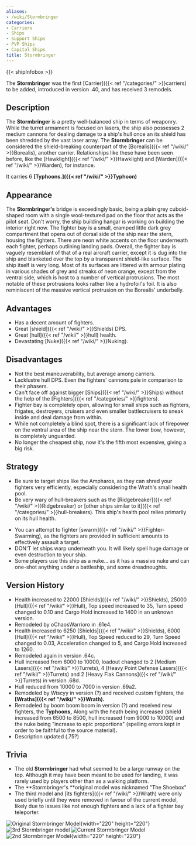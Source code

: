 ```yaml
---
aliases:
- /wiki/Stormbringer
categories:
- Carriers
- Ships
- Support Ships
- PVP Ships
- Capital Ships
title: Stormbringer
---  
```


{{< shipInfobox >}} 

The **Stormbringer** was the first [Carrier]({{< ref "/categories/" >}}carriers) to be added, introduced in version .40, and has received 3 remodels.

## Description

The **Stormbringer** is a pretty well-balanced ship in terms of weaponry. While the turret armament is focused on lasers, the ship also possesses 2 medium cannons for dealing damage to a ship's hull once an its shield has been shredded by the vast laser array. The **Stormbringer** can be considered the shield-breaking counterpart of the [Borealis]({{< ref "/wiki/" >}}Borealis), another carrier. Relationships like these have been seen before, like the [Hawklight]({{< ref "/wiki/" >}}Hawklight) and [Warden]({{< ref "/wiki/" >}}Warden), for instance.

It carries 6 **[Typhoons.]({{< ref "/wiki/" >}}Typhoon)**

## Appearance

The **Stormbringer's** bridge is exceedingly basic, being a plain grey cuboid-shaped room with a single wool-textured pad on the floor that acts as the pilot seat. Don't worry, the ship building hangar is working on building the interior right now. The fighter bay is a small, cramped little dark grey compartment that opens out of dorsal side of the ship near the stern, housing the fighters. There are neon white accents on the floor underneath each fighter, perhaps outlining landing pads. Overall, the fighter bay is vaguely resemblant of that of a real aircraft carrier, except it is dug into the ship and blanketed over the top by a transparent shield-like surface. The ship itself is very long. Most of its surfaces are littered with armour plating in various shades of grey and streaks of neon orange, except from the ventral side, which is host to a number of vertical protrusions. The most notable of these protrusions looks rather like a hydrofoil's foil. It is also reminiscent of the massive vertical protrusion on the Borealis' underbelly.

## Advantages

- Has a decent amount of fighters.
- Great [shield]({{< ref "/wiki/" >}}Shields) DPS.
- Great [hull]({{< ref "/wiki/" >}}hull) health.
- Devastating [Nuke]({{< ref "/wiki/" >}}Nuking).

## Disadvantages

- Not the best maneuverability, but average among carriers.
- Lacklustre hull DPS. Even the fighters' cannons pale in comparison to their phasers.
- Can't face off against bigger [Ships]({{< ref "/wiki/" >}}Ships) without the help of the [Fighters]({{< ref "/categories/" >}}fighters).
- Fighter bay is completely open, allowing for small ships such as fighters, frigates, destroyers, cruisers and even smaller battlecruisers to sneak inside and deal damage from within.
- While not completely a blind spot, there is a significant lack of firepower on the ventral area of the ship near the stern. The lower bow, however, is completely unguarded.
- No longer the cheapest ship, now it's the fifth most expensive, giving a big risk.

## Strategy

- Be sure to target ships like the Ampharos, as they can shred your fighters very efficiently, especially considering the Wrath's small health pool.
- Be very wary of hull-breakers such as the [Ridgebreaker]({{< ref "/wiki/" >}}Ridgebreaker) or [other ships similar to it]({{< ref "/categories/" >}}hull-breakers). This ship's health pool relies primarily on its hull health.

<!-- -->

- You can attempt to fighter [swarm]({{< ref "/wiki/" >}}Fighter-Swarming), as the fighters are provided in sufficient amounts to effectively assault a target.
- DON'T let ships warp underneath you. It will likely spell huge damage or even destruction to your ship.
- Some players use this ship as a nuke... as it has a massive nuke and can one-shot anything under a battleship, and some dreadnoughts.

## Version History 

- Health increased to 22000 [Shields]({{< ref "/wiki/" >}}Shields), 25000 [Hull]({{< ref "/wiki/" >}}Hull), Top speed increased to 35, Turn speed changed to 0.10 and Cargo Hold increased to 1400 in an unknown version.
- Remodeled by oChaosWarrioro in .61e4.
- Health increased to 6250 [Shields]({{< ref "/wiki/" >}}Shields), 6000 [Hull]({{< ref "/wiki/" >}}Hull), Top Speed reduced to 29, Turn Speed changed to 0.03, Acceleration changed to 5, and Cargo Hold increased to 1260.
- Remodeled again in version .64c.
- Hull increased from 6000 to 10000, loadout changed to 2 [Medium Lasers]({{< ref "/wiki/" >}}Turrets), 4 [Heavy Point Defense Lasers]({{< ref "/wiki/" >}}Turrets) and 2 [Heavy Flak Cannons]({{< ref "/wiki/" >}}Turrets) in version .68d.
- Hull reduced from 10000 to 7000 in version .69a2.
- Remodeled by Wiscyy in version (?) and received custom fighters, the **[Wraths]({{< ref "/wiki/" >}}Wrath).**
- Remodeled by boom boom boom in version (?) and received new fighters, the **Typhoons,** Along with the heath being increased (shield increased from 6500 to 8500, hull increased from 9000 to 10000) and the nuke being "increase to epic proportions" (spelling errors kept in order to be faithful to the source material)**.**
- Description updated (.75?)

## Trivia

- The old **Stormbringer** had what seemed to be a large runway on the top. Although it may have been meant to be used for landing, it was rarely used by players other than as a walking platform.
- The **Stormbringer's **original model was nicknamed "The Shoebox"
- The third model and [its fighters]({{< ref "/wiki/" >}}Wrath) were only used briefly until they were removed in favour of the current model, likely due to issues like not enough fighters and a lack of a fighter bay teleporter.

![Original Stormbringer
Model](Stormbringer.png "Original Stormbringer Model"){width="220" height="220"} ![3rd Stormbringer
model](StormBringer2.png "3rd Stormbringer model") ![Current
Stormbringer Model](StormBringer3-2.png "Current Stormbringer Model") ![2nd Stormbringer
Model](StormBringer.png "2nd Stormbringer Model"){width="220" height="220"}